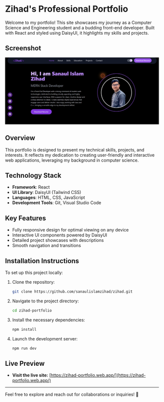 # Zihad's Professional Portfolio

Welcome to my portfolio! This site showcases my journey as a Computer Science and Engineering student and a budding front-end developer. Built with React and styled using DaisyUI, it highlights my skills and projects.
## Screenshot
![Portfolio Website](/public/react.png)

## Overview
This portfolio is designed to present my technical skills, projects, and interests. It reflects my dedication to creating user-friendly and interactive web applications, leveraging my background in computer science.

## Technology Stack
- **Framework**: React
- **UI Library**: DaisyUI (Tailwind CSS)
- **Languages**: HTML, CSS, JavaScript
- **Development Tools**: Git, Visual Studio Code

## Key Features
- Fully responsive design for optimal viewing on any device
- Interactive UI components powered by DaisyUI
- Detailed project showcases with descriptions
- Smooth navigation and transitions

## Installation Instructions
To set up this project locally:
1. Clone the repository:
   ```bash
   git clone https://github.com/sanaulislamzihad/zihad.git
   ```
2. Navigate to the project directory:
   ```bash
   cd zihad-portfolio
   ```
3. Install the necessary dependencies:
   ```bash
   npm install
   ```
4. Launch the development server:
   ```bash
   npm run dev
   ```

## Live Preview
- **Visit the live site:** [https://zihad-portfolio.web.app/](https://zihad-portfolio.web.app/)

---
Feel free to explore and reach out for collaborations or inquiries! 🚀
